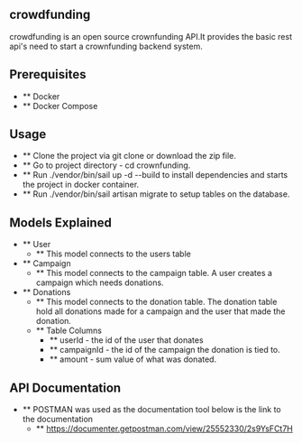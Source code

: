 ## crowdfunding

crowdfunding is an open source crownfunding API.It provides the basic rest api's need to start a crownfunding backend system.


## Prerequisites
- ** Docker
- ** Docker Compose


## Usage
- ** Clone the project via git clone or download the zip file.
- ** Go to project directory - cd crownfunding.
- ** Run ./vendor/bin/sail up -d --build to install dependencies and starts the project in docker container.
- ** Run ./vendor/bin/sail artisan migrate to setup tables on the database.

## Models Explained
- ** User
  - ** This model connects to the users table
- ** Campaign
  - ** This model connects to the campaign table. A user creates a campaign which needs donations.
- ** Donations
  - ** This model connects to the donation table. The donation table hold all donations made for a campaign and the user that made the donation.
  - ** Table Columns
    - ** userId - the id of the user that donates
    - ** campaignId - the id of the campaign the donation is tied to.
    - ** amount - sum value of what was donated.

## API Documentation
- ** POSTMAN was used as the documentation tool below is the link to the documentation
  - ** https://documenter.getpostman.com/view/25552330/2s9YsFCt7H
